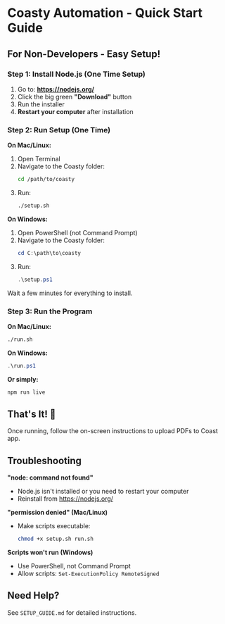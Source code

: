 # Coasty Automation - Quick Start Guide

## For Non-Developers - Easy Setup!

### Step 1: Install Node.js (One Time Setup)

1. Go to: **https://nodejs.org/**
2. Click the big green **"Download"** button
3. Run the installer
4. **Restart your computer** after installation

### Step 2: Run Setup (One Time)

**On Mac/Linux:**
1. Open Terminal
2. Navigate to the Coasty folder:
   ```bash
   cd /path/to/coasty
   ```
3. Run:
   ```bash
   ./setup.sh
   ```

**On Windows:**
1. Open PowerShell (not Command Prompt)
2. Navigate to the Coasty folder:
   ```powershell
   cd C:\path\to\coasty
   ```
3. Run:
   ```powershell
   .\setup.ps1
   ```

Wait a few minutes for everything to install.

### Step 3: Run the Program

**On Mac/Linux:**
```bash
./run.sh
```

**On Windows:**
```powershell
.\run.ps1
```

**Or simply:**
```bash
npm run live
```

## That's It! 🎉

Once running, follow the on-screen instructions to upload PDFs to Coast app.

## Troubleshooting

**"node: command not found"**
- Node.js isn't installed or you need to restart your computer
- Reinstall from https://nodejs.org/

**"permission denied" (Mac/Linux)**
- Make scripts executable:
  ```bash
  chmod +x setup.sh run.sh
  ```

**Scripts won't run (Windows)**
- Use PowerShell, not Command Prompt
- Allow scripts: `Set-ExecutionPolicy RemoteSigned`

## Need Help?

See `SETUP_GUIDE.md` for detailed instructions.

